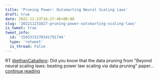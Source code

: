 ```yaml
---
title: 'Pruning Power: Outsmarting Neural Scaling Laws'
draft: true
date: 2022-11-23T16:27:46+00:00
slug: '202211231627-pruning-power-outsmarting-scaling-laws'
is_tweet: true
tweet_info:
  id: '1595333270341791744'
  type: 'retweet'
  is_thread: False
---
```




RT [@ethanCaballero](https://x.com/ethanCaballero): Did you know that the data pruning from "Beyond neural scaling laws: beating power law scaling via data pruning" paper… [continue reading](https://x.com/sytelus/status/1595333270341791744)
